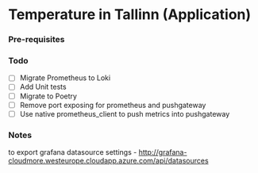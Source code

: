 # Temperature in Tallinn (Application)

### Pre-requisites



### Todo

- [ ] Migrate Prometheus to Loki
- [ ] Add Unit tests
- [ ] Migrate to Poetry
- [ ] Remove port exposing for prometheus and pushgateway
- [ ] Use native prometheus_client to push metrics into pushgateway

### Notes

to export grafana datasource settings - http://grafana-cloudmore.westeurope.cloudapp.azure.com/api/datasources
